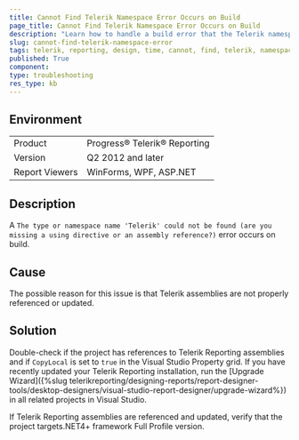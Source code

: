 ```yaml
---
title: Cannot Find Telerik Namespace Error Occurs on Build
page_title: Cannot Find Telerik Namespace Error Occurs on Build
description: "Learn how to handle a build error that the Telerik namespace cannot be found when working with Telerik Reporting."
slug: cannot-find-telerik-namespace-error
tags: telerik, reporting, design, time, cannot, find, telerik, namespace, error, occurs, on, build
published: True
component:
type: troubleshooting
res_type: kb
---
```


## Environment

<table>
	<tbody>
		<tr>
			<td>Product</td>
			<td>Progress® Telerik® Reporting</td>
		</tr>
		<tr>
			<td>Version</td>
			<td>Q2 2012 and later</td>
		</tr>
	        <tr>
			<td>Report Viewers</td>
			<td>WinForms, WPF, ASP.NET</td>
		</tr>
	</tbody>
</table>

## Description

A `The type or namespace name 'Telerik' could not be found (are you missing a using directive or an assembly reference?)` error occurs on build.

## Cause

The possible reason for this issue is that Telerik assemblies are not properly referenced or updated.

## Solution  

Double-check if the project has references to Telerik Reporting assemblies and if `CopyLocal` is set to `true` in the Visual Studio Property grid. If you have recently updated your Telerik Reporting installation, run the [Upgrade Wizard]({%slug telerikreporting/designing-reports/report-designer-tools/desktop-designers/visual-studio-report-designer/upgrade-wizard%}) in all related projects in Visual Studio.         

If Telerik Reporting assemblies are referenced and updated, verify that the project targets.NET4+ framework Full Profile version.
